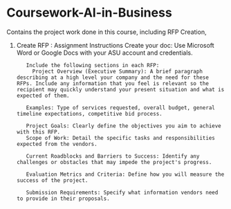 # Coursework-AI-in-Business
Contains the project work done in this course, including RFP Creation,  
1. Create RFP : Assignment Instructions
          Create your doc: Use Microsoft Word or Google Docs with your ASU account and credentials.
   
          Include the following sections in each RFP:
            Project Overview (Executive Summary): A brief paragraph describing at a high level your company and the need for these RFPs. Include any information that you feel is relevant so the recipient may quickly understand your present situation and what is expected of them.
   
          Examples: Type of services requested, overall budget, general timeline expectations, competitive bid process.
   
          Project Goals: Clearly define the objectives you aim to achieve with this RFP.
          Scope of Work: Detail the specific tasks and responsibilities expected from the vendors.
   
          Current Roadblocks and Barriers to Success: Identify any challenges or obstacles that may impede the project's progress.
   
          Evaluation Metrics and Criteria: Define how you will measure the success of the project.
   
          Submission Requirements: Specify what information vendors need to provide in their proposals.
